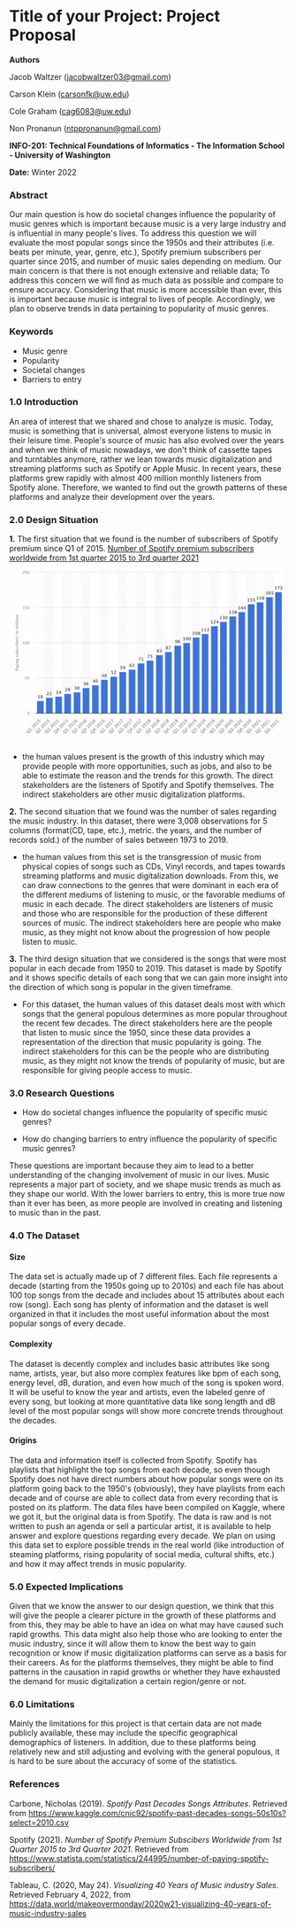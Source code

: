 # Title of your Project: Project Proposal

**Authors**

Jacob Waltzer (jacobwaltzer03@gmail.com)

Carson Klein (carsonfk@uw.edu)

Cole Graham (cag6083@uw.edu)

Non Pronanun (ntppronanun@gmail.com)

**INFO-201: Technical Foundations of Informatics - The Information School - University of Washington**

**Date:** Winter 2022

### Abstract

Our main question is how do societal changes influence the popularity of music genres which is important because music is a very large industry and is influential in many people's lives. To address this question we will evaluate the most popular songs since the 1950s and their attributes (i.e. beats per minute, year, genre, etc.), Spotify premium subscribers per quarter since 2015, and number of music sales depending on medium. Our main concern is that there is not enough extensive and reliable data; To address this concern we will find as much data as possible and compare to ensure accuracy. Considering that music is more accessible than ever, this is important because music is integral to lives of people. Accordingly, we plan to observe trends in data pertaining to popularity of music genres.

### Keywords

* Music genre
* Popularity
* Societal changes
* Barriers to entry

### 1.0 Introduction
An area of interest that we shared and chose to analyze is music. Today, music is something that is universal, almost everyone listens to music in their leisure time. People's source of music has also evolved over the years and when we think of music nowadays, we don't think of cassette tapes and turntables anymore, rather we lean towards music digitalization and streaming platforms such as Spotify or Apple Music. In recent years, these platforms grew rapidly with almost 400 million monthly listeners from Spotify alone. Therefore, we wanted to find out the growth patterns of these platforms and analyze their development over the years.

### 2.0 Design Situation

**1.** The first situation that we found is the number of subscribers of Spotify premium since Q1 of 2015. [Number of Spotify premium subscribers worldwide from 1st quarter 2015 to 3rd quarter 2021](https://www.statista.com/statistics/244995/number-of-paying-spotify-subscribers/)
![Spotify Premium subscribers over the years](https://github.com/info-201a-wi22/final-project-starter-ag4/blob/main/figures/SpotifyUsers.png "Spotify Premium Users")
  * the human values present is the growth of this industry which may provide people with more opportunities, such as jobs, and also to be able to estimate the reason and the trends for this growth. The direct stakeholders are the listeners of Spotify and Spotify themselves. The indirect stakeholders are other music digitalization platforms.

  **2.** The second situation that we found was the number of sales regarding the music industry. In this dataset, there were 3,008 observations for 5 columns (format(CD, tape, etc.), metric. the years, and the number of records sold.) of the number of sales between 1973 to 2019.

   * the human values from this set is the transgression of music from physical copies of songs such as CDs, Vinyl records, and tapes towards streaming platforms and music digitalization downloads. From this, we can draw connections to the genres that were dominant in each era of the different mediums of listening to music, or the favorable mediums of music in each decade. The direct stakeholders are listeners of music and those who are responsible for the production of these different sources of music. The indirect stakeholders here are people who make music, as they might not know about the progression of how people listen to music.

**3.** The third design situation that we considered is the songs that were most popular in each decade from 1950 to 2019. This dataset is made by Spotify and it shows specific details of each song that we can gain more insight into the direction of which song is popular in the given timeframe.

 * For this dataset, the human values of this dataset deals most with which songs that the general populous determines as more popular throughout the recent few decades. The direct stakeholders here are the people that listen to music since the 1950, since these data provides a representation of the direction that music popularity is going. The indirect stakeholders for this can be the people who are distributing music, as they might not know the trends of popularity of music, but are responsible for giving people access to music.



### 3.0 Research Questions

* How do societal changes influence the popularity of specific music genres?

* How do changing barriers to entry influence the popularity of specific music genres?

These questions are important because they aim to lead to a better understanding of the changing involvement of music in our lives. Music represents a major part of society, and we shape music trends as much as they shape our world. With the lower barriers to entry, this is more true now than it ever has been, as more people are involved in creating and listening to music than in the past.

### 4.0 The Dataset

#### Size
The data set is actually made up of 7 different files. Each file represents a decade (starting from the 1950s going up to 2010s) and each file has about 100 top songs from the decade and includes about 15 attributes about each row (song). Each song has plenty of information and the dataset is well organized in that it includes the most useful information about the most popular songs of every decade.

#### Complexity
The dataset is decently complex and includes basic attributes like song name, artists, year, but also more complex features like bpm of each song, energy level, dB, duration, and even how much of the song is spoken word. It will be useful to know the year and artists, even the labeled genre of every song, but looking at more quantitative data like song length and dB level of the most popular songs will show more concrete trends throughout the decades.

#### Origins
The data and information itself is collected from Spotify. Spotify has playlists that highlight the top songs from each decade, so even though Spotify does not have direct numbers about how popular songs were on its platform going back to the 1950's (obviously), they have playlists from each decade and of course are able to collect data from every recording that is posted on its platform. The data files have been compiled on Kaggle, where we got it, but the original data is from Spotify. The data is raw and is not written to push an agenda or sell a particular artist, it is available to help answer and explore questions regarding every decade. We plan on using this data set to explore possible trends in the real world (like introduction of steaming platforms, rising popularity of social media, cultural shifts, etc.) and how it may affect trends in music popularity.


### 5.0 Expected Implications
Given that we know the answer to our design question, we think that this will give the people a clearer picture in the growth of these platforms and from this, they may be able to have an idea on what may have caused such rapid growths. This data might also help those who are looking to enter the music industry, since it will allow them to know the best way to gain recognition or know if music digitalization platforms can serve as a basis for their careers. As for the platforms themselves, they might be able to find patterns in the causation in rapid growths or whether they have exhausted the demand for music digitalization a certain region/genre or not.

### 6.0 Limitations
Mainly the limitations for this project is that certain data are not made publicly available, these may include the specific geographical demographics of listeners. In addition, due to these platforms being relatively new and still adjusting and evolving with the general populous, it is hard to be sure about the accuracy of some of the statistics.

### References

Carbone, Nicholas (2019). _Spotify Past Decades Songs Attributes_. Retrieved from https://www.kaggle.com/cnic92/spotify-past-decades-songs-50s10s?select=2010.csv

Spotify (2021). _Number of Spotify Premium Subscibers Worldwide from 1st Quarter 2015 to 3rd Quarter 2021_. Retrieved from https://www.statista.com/statistics/244995/number-of-paying-spotify-subscribers/

Tableau, C. (2020, May 24). _Visualizing 40 Years of Music industry Sales_. Retrieved February 4, 2022, from https://data.world/makeovermonday/2020w21-visualizing-40-years-of-music-industry-sales
